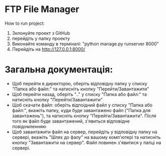 # FTP File Manager
How to run project:
1. Зклонуйте проект з GitHub
2. перейдіть у папку проекту
3. Виконайте команду в терміналі: "python manage.py runserver 8000"
4. Перейдіть на http://127.0.0.1:8000/

# Загальна документація:
 * Щоб перейти в директорію, оберіть відповідну папку у списку "Папка або файл:" та натисніть кнопку "Перейти/Завантажити"
 * Щоб перейти назад, оберіть ".." у списку "Папка або файл:" та натисніть кнопку "Перейти/Завантажити"
 * Щоб скачати файл: оберіть відпоідний файл у списку "Папка або файл:", вкажіть папку, куди буде завантажено файл 
 ("Папка для завантажень"), та натисніть кнопку "Перейти/Завантажити". Після того як файл буде завантажений, 
 з'явиться відповідне повідомленняю
 * Щоб завантажити файл на сервер, перейдіть у відповідну папку на сервері, вкажіть "Шлях до фалу" на вашому комп'ютері та натисніть кнопку "Завантажити на сервер".
   Файл повинен з'явитися у папці на сервері.
 
